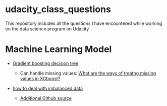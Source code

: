 # udacity_class_questions
This repository includes all the questions I have encountered while working on the data science program on Udacity

# **Machine Learning Model**
* [Gradient boosting decision tree](https://xgboost.readthedocs.io/en/latest/)
  * Can handle missing values: [What are the ways of treatng missing values in XGboost?](https://github.com/dmlc/xgboost/issues/21)

* [how to deal with imbalanced data](https://imbalanced-learn.org/stable/user_guide.html) 
  * [Additional Github source](https://github.com/scikit-learn-contrib/imbalanced-learn)
